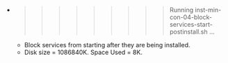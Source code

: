 * >>>>>>>>> Running inst-min-con-04-block-services-start-postinstall.sh ...
  * Block services from starting after they are being installed.
  * Disk size = 1086840K. Space Used = 8K.

